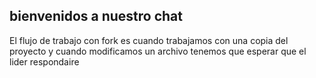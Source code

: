 ## bienvenidos a nuestro chat #

El flujo de trabajo con fork es cuando trabajamos con una copia del proyecto y cuando modificamos un archivo tenemos que esperar que el lider respondaire